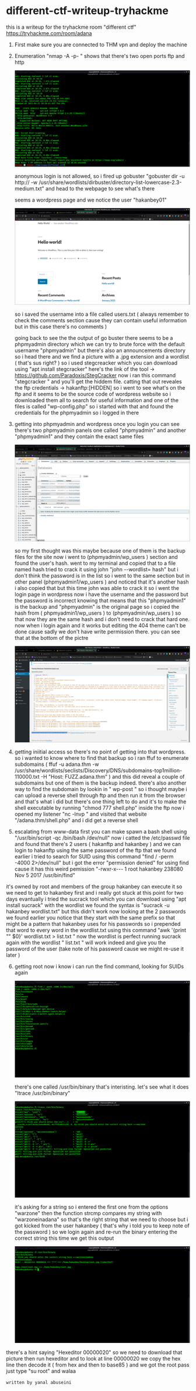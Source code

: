 # different-ctf-writeup-tryhackme


this is a writeup for the tryhackme room "different ctf"
https://tryhackme.com/room/adana


1. First make sure you are connected to THM vpn and deploy the machine 

2. Enumeration
	"nmap -A -p- <ip>" shows that there's two open ports ftp and http 

	![alttext](nmap.png)

	anonymous login is not allowed, so i fired up gobuster "gobuster dir -u http://<ip> -w /usr/share/wordlists/dirbuster/directory-list-lowercase-2.3-medium.txt"   and head to the webpage to see what's there

	seems a wordpress page and we notice the user "hakanbey01" 

	![alttext](wordpress.png)

	so i saved the username into a file called users.txt ( always remember to check the comments section cause they can contain useful information but in this case there's no comments )

	going back to see the the output of go buster there seems to be a phpmyadmin directory which we can try to brute force with the default username "phpmyadmin" but there's also an announcements directory so i head there and we find a picture with a .jpg extension and a wordlist ( that's sus right? )
	so i used stegcreacker which you can download using "apt install stegcracker" here's the link of the tool -> https://github.com/Paradoxis/StegCracker
	now i ran this command "stegcracker <name of the picture> <name of the wordlist you found>" and you'll get the hiddem file. catting that out reveales the ftp credentials -> hakanftp:[HIDDEN] so i went to see what's on the ftp and it seems to be the source code of wordpress website so i downloaded them all to search for useful information and one of the files is called "wp-config.php" so i started with that and found the credentials for the phpmyadmin so i logged in there

3. getting into phpmyadmin and wordpress
	once you login you can see there's two phpmyadmin panels one called "phpmyadmin" and another "phpmyadmin1" and they contain the exact same files 

	![alttext](phpmyadmin.png)

	so my first thought was this maybe because one of them is the backup files for the site now i went to (phpmyadmin/wp_users ) section and found the user's hash. went to my terminal and copied that to a file named hash tried to crack it using john "john --wordlist=<the wordlist we found> hash" but i don't think the password is in the list so i went to the same section but in other panel (phpmyadmin1/wp_users ) and noticed that it's another hash i also copied that but this time john was able to crack it so i went the login page in wordpress now i have the username and the password but the password is incorrect knowing that means that this "phpmyadmin1" is the backup and "phpmyadmin" is the original page so i copied the hash from ( phpmyadmin1/wp_users ) to (phpmyadmin/wp_users ) so that now they are the same hash and i don't need to crack that hard one. now when i login again and it works but editing the 404 theme can't be done cause sadly we don't have write permission there. you can see that at the bottom of the pictre 

	![alttext](wordpress2.png)
  
4. getting iniitial access
	so there's no point of getting into that wordpress. so i wanted to know where to find that backup so i ran ffuf to enumerate subdomains 
	( ffuf -u adana.thm -w /usr/share/wordlists/seclists/Discovery/DNS/subdomains-top1million-110000.txt -H "Host: FUZZ.adana.thm" ) and this did reveal a couple of subdomains but one of them is the backup indeed. there's also another way to find the subdomain by lookin in " wp-post "
	so i thought maybe i can upload a reverse shell through ftp and then run it from the browser and that's what i did but there's one thing left to do and it's to make the shell executable by running "chmod 777 shell.php" inside the ftp now i opened my listener "nc -lnvp <port>" and visited that website "<the subdomain you found>/adana.thm/shell.php" and i did get a reverse shell

5. escalating from www-data 
first you can make spawn a bash shell using "/usr/bin/script -qc /bin/bash /dev/null" 
now i catted the /etc/passwd file and found that there's 2 users ( hakanftp and hakanbey ) and we can login to hakanftp using the same password of the ftp that we found earlier i tried to search for SUID using this command "find / -perm -4000 2>/dev/null" but i got the error "permission denied" for using find cause it has this weird pemission "-rwxr-x--- 1 root hakanbey 238080 Nov  5  2017 /usr/bin/find" 
  
it's owned by root and members of the group hakanbey can execute it so we need to get to hakanbey first and i really got stuck at this point for two days evantually i tried the sucrack tool which you can download using "apt install sucrack" with the wordlist we found the syntax is "sucrack -u hakanbey wordlist.txt" but this didn't work
now looking at the 2 passwords we found earlier you notice that they start with the same prefix so that might be a pattern that hakanbey uses for his passwords so i prepended that word to every word in the wordlist.txt using this command "awk '{print "<the prefix>" $0}' wordlist.txt > list.txt " now the wordlist is perfect running sucrack again with the wordlist " list.txt " will work indeed and give you the password of the user (take note of his password cause we might re-use it later ) 

6. getting root 
  	now i know i can run the find command, looking for SUIDs again 

	![alttext](suid.png)

  	there's one called /usr/bin/binary that's interisting. let's see what it does "ltrace /usr/bin/binary" 

	![alttext](ltrace.png)

	it's asking for a string so i entered the first one from the options "warzone" then the function strcmp compares my string with "warzoneinadana" so that's the right string that we need to choose but i got kicked from the user hakanbey ( that's why i told you to keep note of the password ) so we login again and re-run the binary entering the correct string this time we get this output

	![alttext](ltrace2.png)

there's a hint saying "Hexeditor 00000020" so we need to download that picture then run hexeditor and to look at line 00000020 we copy the hex line then decode it ( from hex and then to base85 ) and we got the root pass just type "su root" and walaa


	written by yanal abuseini
